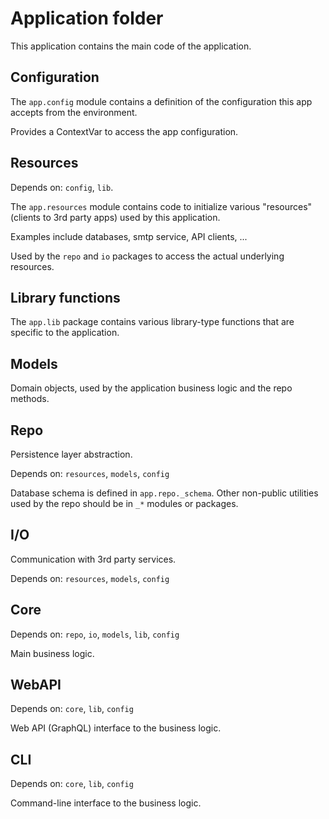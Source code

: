 # Application folder

This application contains the main code of the application.


## Configuration

The ``app.config`` module contains a definition of the configuration
this app accepts from the environment.

Provides a ContextVar to access the app configuration.


## Resources

Depends on: `config`, `lib`.

The ``app.resources`` module contains code to initialize various
"resources" (clients to 3rd party apps) used by this application.

Examples include databases, smtp service, API clients, ...

Used by the `repo` and `io` packages to access the actual underlying
resources.


## Library functions

The ``app.lib`` package contains various library-type functions that
are specific to the application.


## Models

Domain objects, used by the application business logic and the repo methods.


## Repo

Persistence layer abstraction.

Depends on: `resources`, `models`, `config`

Database schema is defined in `app.repo._schema`. Other non-public
utilities used by the repo should be in `_*` modules or packages.


## I/O

Communication with 3rd party services.

Depends on: `resources`, `models`, `config`


## Core

Depends on: `repo`, `io`, `models`, `lib`, `config`

Main business logic.


## WebAPI

Depends on: `core`, `lib`, `config`

Web API (GraphQL) interface to the business logic.


## CLI

Depends on: `core`, `lib`, `config`

Command-line interface to the business logic.
